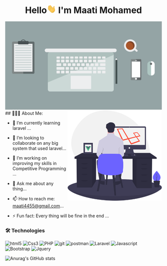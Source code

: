 <h1 align="center">Hello<img src="https://raw.githubusercontent.com/ABSphreak/ABSphreak/master/gifs/Hi.gif" width="30px"> I'm Maati Mohamed</h1>

<div align="center">
  <img src ="./laptop.png" />
  
</div>
## 👨🏻‍💻 About Me:

<img  src="./image.svg" height="290px" align="right" />

- 🌱 I’m currently learning laravel ...
 
- 👯 I’m looking to collaborate on any big system that used laravel...
 
- 🤔  I’m working on improving my skills in Competitive Programming ...

- 💬 Ask me about any thing...
 
- 📫 How to reach me: maati4455@gmail.com...

- ⚡ Fun fact: Every thing will be fine in the end ...
 
### 🛠️ Technologies

<p>
<img alt="html5" src="https://img.shields.io/badge/HTML5-E34F26?style=for-the-badge&logo=html5&logoColor=white" height="25px"/>
<img alt="Css3" src="https://img.shields.io/badge/CSS3-1572B6?style=for-the-badge&logo=css3&logoColor=white" height="25px"/>
<img alt="PHP" src="https://img.shields.io/badge/php-blue?style=for-the-badge&logo=php&logoColor=white" height="25px"/>
<img alt="git" src="https://img.shields.io/badge/-Git-F05032?style=flat-square&logo=git&logoColor=white" height="25px"/>
<img alt="postman" src="https://img.shields.io/badge/-Postman-00C7B7?style=flat-square&logo=postman&logoColor=white" height="25px"/>
<img alt="Laravel" src="https://img.shields.io/badge/laravel-FC5D56?style=for-the-badge&logo=laravel&logoColor=white" height="25px"/>
<img alt="Javascript" src="https://img.shields.io/badge/JavaScript-323330?style=for-the-badge&logo=javascript&logoColor=F7DF1E"  height="25px"/>
<img alt="Bootstrap" src="https://img.shields.io/badge/Bootstrap-563D7C?style=for-the-badge&logo=bootstrap&logoColor=white" height="25px"/>
<img alt="Jquery" src="https://img.shields.io/badge/jquery-%230769AD.svg?style=for-the-badge&logo=jquery&logoColor=white" height="25px"/>
</p>

![Anurag's GitHub stats](https://github-readme-stats.vercel.app/api?username=Maati-Mohamed&show_icons=true&theme=merko)

